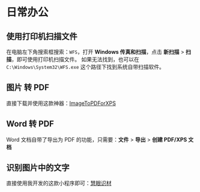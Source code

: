 # 日常办公

## 使用打印机扫描文件

在电脑左下角搜索框搜索：`WFS`，打开 **Windows 传真和扫描**，点击 **新扫描** > **扫描**，即可使用打印机扫描文件。
如果无法找到，也可以在 `C:\Windows\System32\WFS.exe` 这个路径下找到系统自带扫描软件。

## 图片 转 PDF

直接下载并使用这款神器：[ImageToPDForXPS](/tech/recommend.html#工具类)

## Word 转 PDF

Word 文档自带了导出为 PDF 的功能，只需要：**文件** > **导出** > **创建 PDF/XPS 文档**

## 识别图片中的文字

直接使用我开发的这款小程序即可：[慧眼识材](/tech/projects.html#小程序)
